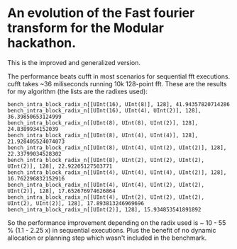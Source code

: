 # An evolution of the Fast fourier transform for the Modular hackathon.

This is the improved and generalized version.

The performance beats cufft in most scenarios for sequential fft executions.
cufft takes ~36 miliseconds running 10k 128-point fft. These are the results
for my algorithm (the lists are the radixes used):
```terminal
bench_intra_block_radix_n[[UInt(16), UInt(8)], 128], 41.94357820714286
bench_intra_block_radix_n[[UInt(16), UInt(4), UInt(2)], 128], 36.39850653124999
bench_intra_block_radix_n[[UInt(8), UInt(8), UInt(2)], 128], 24.8389934152039
bench_intra_block_radix_n[[UInt(8), UInt(4), UInt(4)], 128], 21.928405524074073
bench_intra_block_radix_n[[UInt(8), UInt(4), UInt(2), UInt(2)], 128], 22.33799034528302
bench_intra_block_radix_n[[UInt(8), UInt(2), UInt(2), UInt(2), UInt(2)], 128], 22.92205127503771
bench_intra_block_radix_n[[UInt(4), UInt(4), UInt(4), UInt(2)], 128], 16.762296832152916
bench_intra_block_radix_n[[UInt(4), UInt(4), UInt(2), UInt(2), UInt(2)], 128], 17.652676974626864
bench_intra_block_radix_n[[UInt(4), UInt(2), UInt(2), UInt(2), UInt(2), UInt(2)], 128], 17.893813246969696
bench_intra_block_radix_n[[UInt(2)], 128], 15.934853541891892
```

So the performance improvement depending on the radix used is ~ 10 - 55 %
(1.1 - 2.25 x) in sequential executions. Plus the benefit of no dynamic
allocation or planning step which wasn't included in the benchmark.

